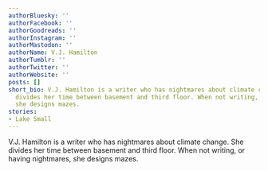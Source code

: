 ```yaml
---
authorBluesky: ''
authorFacebook: ''
authorGoodreads: ''
authorInstagram: ''
authorMastodon: ''
authorName: V.J. Hamilton
authorTumblr: ''
authorTwitter: ''
authorWebsite: ''
posts: []
short_bio: V.J. Hamilton is a writer who has nightmares about climate change. She
  divides her time between basement and third floor. When not writing, or having nightmares,
  she designs mazes.
stories:
- Lake Small
---
```


V.J. Hamilton is a writer who has nightmares about climate change. She divides her time between basement and third floor. When not writing, or having nightmares, she designs mazes.